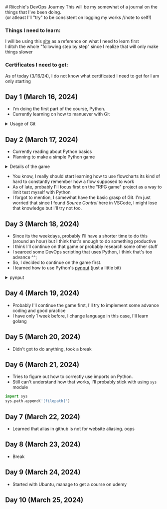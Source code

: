 <div>
# Riicchie's DevOps Journey
This will be my somewhat of a journal on the things that I've been doing. </br>
(or atleast I'll "try" to be consistent on logging my works //note to self!)

### **Things I need to learn:**
I will be using this [site](https://roadmap.sh/devops) as a reference on what I need to learn first </br>
I ditch the whole "following step by step" since I realize that will only make things slower </br>


### **Certificates I need to get:**

As of today (3/16/24), I do not know what certificated I need to get for I am only starting
</div>

<div>

## Day 1 (March 16, 2024)

- I'm doing the first part of the course, Python.
- Currently learning on how to manuever with Git

<details>
  <summary> Usage of Git </summary>

## Setting up

```
  git config --global user.name "[name]" 
  git config --global user.email "[email]"
  git clone [url]
```

## Staging

```
  git status
  git commit -m "[message]"
```

## Branching

```
  git branch
  git branch [branch-name]
  git checkout [branch-name]
  git merge [branch-name]
```

## Inspect

```
  git log
```

## Updating

```
  git remote add [nickname] [url]
  git merge [nickname]/[branch-name]
  git push [nickname] [branch-name]
  git pull
```

</details>

## Day 2 (March 17, 2024)

- Currently reading about Python basics
- Planning to make a simple Python game

<details>
  <summary>Details of the game</summary>

```
  # Create a RPG-like game, where there's a boss and the player needs to defeat it
  # Player can choose what class they want
  # It will have a fixed set of skills
  # Player can know how many hp the boss still has
  # It will be a turn-based type of game
```

</details>

- You know, I really should start learning how to use flowcharts
  its kind of hard to constantly remember how a flow supposed to work
- As of late, probably I'll focus first on the "RPG game" project as a way to limit test
  myself with Python
- I forgot to mention, I somewhat have the basic grasp of Git. I'm just worried that since I found *Source Control* here in VSCode, I might lose that knowledge but I'll try not too.

## Day 3 (March 18, 2024)

- Since its the weekdays, probably I'll have a shorter time to do this (around an hour) but I think that's enough to do something productive
- I think I'll continue on that game or probably research some other stuff
- I searced some DevOps scripting that uses Python, I think that's too advance ^^;
- So, I decided to continue on the game first.
- I learned how to use Python's [pynput](https://pythonhosted.org/pynput/keyboard.html#) (just a little bit)

<details>
  <summary>pynput</summary>

```python
  from pynput.keyboard import Key, Listener

  class KeyListener():
      def onKeyPressListener(self, key, target_key):
          if key == target_key:
              print("Enter has been pressed")
              return False
  
      def start_listener(self, target_key):
          with Listener(on_release=lambda key: self.onKeyPressListener(key, target_key)) as listener:
              listener.join()

  if __name__ == "__main__":
      kl = KeyListener()
      target_key = Key.enter

      kl.start_listener(target_key)
```

</details>

## Day 4 (March 19, 2024)

- Probably I'll continue the game first, I'll try to implement some advance coding and good practice
- I have only 1 week before, I change language in this case, I'll learn golang

## Day 5 (March 20, 2024)

- Didn't got to do anything, took a break

## Day 6 (March 21, 2024)

- Tries to figure out how to correctly use imports on Python.
- Still can't understand how that works, I'll probably stick with using ``sys`` module

```python
import sys
sys.path.append('[filepath]')
```

## Day 7 (March 22, 2024)
  - Learned that alias in github is not for website aliasing. oops

## Day 8 (March 23, 2024)
  - Break

## Day 9 (March 24, 2024)
  - Started with Ubuntu, manage to get a course on udemy

## Day 10 (March 25, 2024)
</div>
